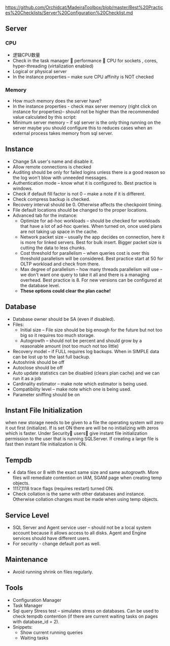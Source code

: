 https://github.com/Orchidcat/MadeiraToolbox/blob/master/Best%20Practices%20Checklists/Server%20Configuration%20Checklist.md


## **Server**
### CPU
-   逻辑CPU数量
-   Check in the task manager  performance  CPU for sockets , cores, hyper-threading (virtalization enabled)
-   Logical or physical server
-   In the instance properties – make sure CPU affinity is NOT checked
### Memory
-   How much memory does the server have?
-   In the instance properties - check max server memory (right click on instance for properties)– should not be higher than the recommended value calculated by this script: [](https://github.com/MadeiraData/MadeiraToolbox/blob/master/Best%20Practices%20Checklists/RackMultipart20200418-4-1tu4z4p_html_3e11c1ffc9c4db70.gif)
-   Minimum server memory – if sql server is the only thing running on the server maybe you should configure this to reduces cases when an external process takes memory from sql server.

## **Instance**
-   Change SA user's name and disable it.
-   Allow remote connections is checked
-   Auditing should be only for failed logins unless there is a good reason so the log won't blow with unneeded messages.
-   Authentication mode – know what it is configured to. Best practice is windows.
-   Check if default fill factor is not 0 – make a note if it is different.
-   Check compress backup is checked.
-   Recovery interval should be 0. Otherwise affects the checkpoint timing.
-   File default locations should be changed to the proper locations.
-   Advanced tab for the instance:
    -   Optimize for ad-hoc workloads – should be checked for workloads that have a lot of ad-hoc queries. When turned on, once used plans are not taking up space in the cache.
    -   Network packet size – usually the app decides on connection, here it is more for linked servers. Best for bulk insert. Bigger packet size is cutting the data to less chunks.
    -   Cost threshold for parallelism – when queries cost is over this threshold parallelism will be considered. Best practice start at 50 for OLTP workload and check from there.
    -   Max degree of parallelism – how many threads parallelism will use – we don't want one query to take it all and there is a managing overhead. Best practice is 8. For new versions can be configured at the database level.
    -   **These options could clear the plan cache!**

## **Database**
-   Database owner should be SA (even if disabled).
-   Files:
    -   Initial size – File size should be big enough for the future but not too big so it requires too much storage.
    -   Autogrowth – should not be percent and should grow by a reasonable amount (not too much not too little)
-   Recovery model – if FULL requires log backups. When in SIMPLE data can be lost up to the last full backup.
-   Autoshrink should be off
-   Autoclose should be off
-   Auto update statistics can be disabled (clears plan cache) and we can run it as a job
-   Cardinality estimator – make note which estimator is being used.
-   Compatibility level – make note which one is being used.
-   Parameter sniffing should be on

## Instant File Initialization
when new storage needs to be given to a file the operating system will zero it out first (initialize). If is set ON there are will be no initializing with zeros which is faster. Under Security users give instant file initialization permission to the user that is running SQLServer. If creating a large file is fast then instant file initialization is ON.


## Tempdb
-   4 data files or 8 with the exact same size and same autogrowth. More files will remediate contention on IAM, SGAM page when creating temp objects.
-   1117,1118 trace flags (requires restart) turned ON.
-   Check collation is the same with other databases and instance. Otherwise collation changes must be made when using temp objects.


## Service Level
-   SQL Server and Agent service user – should not be a local system account because it allows access to all disks. Agent and Engine services should have different users.
-   For security - change default port as well.


## Maintenance

-   Avoid running shrink on files regularly.

## Tools
-   Configuration Manager
-   Task Manager
-   Sql query Stress test – simulates stress on databases. Can be used to check tempdb contention (if there are current waiting tasks on pages with database_id = 2).
-   Snippets:
    -   Show current running queries
    -   Waiting tasks

